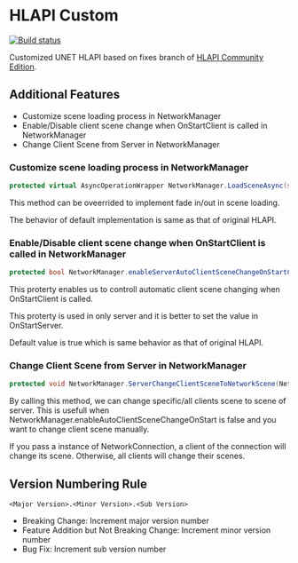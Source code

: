 # HLAPI Custom

[![Build status](https://ci.appveyor.com/api/projects/status/g22xd40dlg6opj9n/branch/master?svg=true)](https://ci.appveyor.com/project/CdecPGL/hlapi-custom/branch/master)

Customized UNET HLAPI based on fixes branch of [HLAPI Community Edition](https://github.com/vis2k/HLAPI-Community-Edition).

## Additional Features

- Customize scene loading process in NetworkManager
- Enable/Disable client scene change when OnStartClient is called in NetworkManager
- Change Client Scene from Server in NetworkManager

### Customize scene loading process in NetworkManager

```csharp
protected virtual AsyncOperationWrapper NetworkManager.LoadSceneAsync(string newSceneName);
```

This method can be oveerrided to implement fade in/out in scene loading.

The behavior of default implementation is same as that of original HLAPI.

### Enable/Disable client scene change when OnStartClient is called in NetworkManager

```csharp
protected bool NetworkManager.enableServerAutoClientSceneChangeOnStartClient { get; set; }
```

This proterty enables us to controll automatic client scene changing when OnStartClient is called.

This proterty is used in only server and it is better to set the value in OnStartServer.

Default value is true which is same behavior as that of original HLAPI.

### Change Client Scene from Server in NetworkManager

```csharp
protected void NetworkManager.ServerChangeClientSceneToNetworkScene(NetworkConnection conn = null);
```

By calling this method, we can change specific/all clients scene to scene of server.
This is usefull when NetworkManager.enableAutoClientSceneChangeOnStart is false and you want to change client scene manually.

If you pass a instance of NetworkConnection, a client of the connection will change its scene.
Otherwise, all clients will change their scenes.

## Version Numbering Rule

```text
<Major Version>.<Minor Version>.<Sub Version>

```

- Breaking Change: Increment major version number
- Feature Addition but Not Breaking Change: Increment minor version number
- Bug Fix: Increment sub version number
